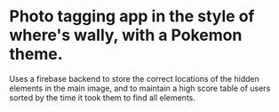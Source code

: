 # Photo tagging app in the style of where's wally, with a Pokemon theme.

Uses a firebase backend to store the correct locations of the hidden elements in the main image, and to maintain a high score table of users sorted by the time it took them to find all elements. 



